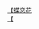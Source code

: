 [【蝶恋花](http://tieba.baidu.com/p/2876887484?see_lz=1&pn=)   
[【](http://tieba.baidu.com/p/2876083285?see_lz=1&pn=)   
